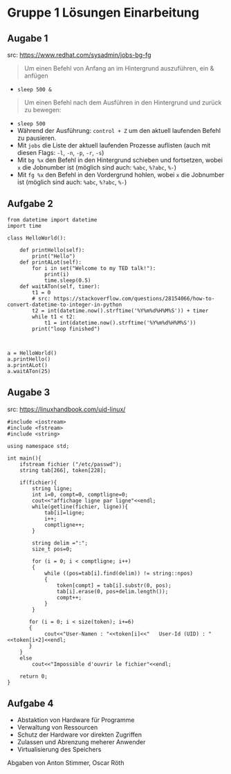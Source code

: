 # Gruppe 1 Lösungen Einarbeitung

## Augabe 1

src: https://www.redhat.com/sysadmin/jobs-bg-fg

> Um einen Befehl von Anfang an im Hintergrund auszuführen, ein & anfügen

- `sleep 500 &`

> Um einen Befehl nach dem Ausführen in den Hintergrund und zurück zu bewegen:

- `sleep 500`
- Während der Ausführung: `control + Z` um den aktuell laufenden Befehl zu pausieren.
- Mit `jobs` die Liste der aktuell laufenden Prozesse auflisten (auch mit diesen Flags: `-l`, `-n`, `-p`, `-r`, `-s`)
- Mit `bg %x` den Befehl in den Hintergrund schieben und fortsetzen, wobei `x` die Jobnumber ist (möglich sind auch: `%abc`, `%?abc`, `%-`)
- Mit `fg %x` den Befehl in den Vordergrund hohlen, wobei `x` die Jobnumber ist (möglich sind auch: `%abc`, `%?abc`, `%-`) 

## Aufgabe 2

```
from datetime import datetime
import time

class HelloWorld():

    def printHello(self):
        print("Hello")
    def printALot(self):
        for i in set("Welcome to my TED talk!"):
            print(i)
            time.sleep(0.5)
    def waitATon(self, timer):
        t1 = 0
        # src: https://stackoverflow.com/questions/28154066/how-to-convert-datetime-to-integer-in-python
        t2 = int(datetime.now().strftime('%Y%m%d%H%M%S')) + timer
        while t1 < t2:
            t1 = int(datetime.now().strftime('%Y%m%d%H%M%S'))
        print("loop finished")

    

a = HelloWorld()
a.printHello()
a.printALot()
a.waitATon(25)
```

## Augabe 3
src: https://linuxhandbook.com/uid-linux/
```
#include <iostream>
#include <fstream>
#include <string>

using namespace std;

int main(){
    ifstream fichier ("/etc/passwd");
    string tab[266], token[228];

    if(fichier){
        string ligne;
        int i=0, compt=0, comptligne=0;
        cout<<"affichage ligne par ligne"<<endl;
        while(getline(fichier, ligne)){
            tab[i]=ligne;
            i++;
            comptligne++;
        }

        string delim =":";
        size_t pos=0;

        for (i = 0; i < comptligne; i++)
        {
            while ((pos=tab[i].find(delim)) != string::npos)
            {
                token[compt] = tab[i].substr(0, pos);
                tab[i].erase(0, pos+delim.length());
                compt++;
            }
        }
        
       for (i = 0; i < size(token); i+=6)
       {
            cout<<"User-Namen : "<<token[i]<<"   User-Id (UID) : "<<token[i+2]<<endl;
       }
    }
    else
        cout<<"Impossible d'ouvrir le fichier"<<endl;

    return 0;
}

```

## Aufgabe 4
- Abstaktion von Hardware für Programme
- Verwaltung von Ressourcen
- Schutz der Hardware vor direkten Zugriffen
- Zulassen und Abrenzung meherer Anwender
- Virtualisierung des Speichers

Abgaben von Anton Stimmer, Oscar Röth

